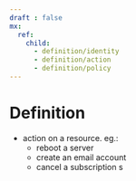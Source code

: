 ```yaml
---
draft : false
mx:
  ref:
    child:
      - definition/identity
      - definition/action
      - definition/policy
---
```


# Definition
- action on a resource. eg.:
  - reboot a server
  - create an email account
  - cancel a subscription
s